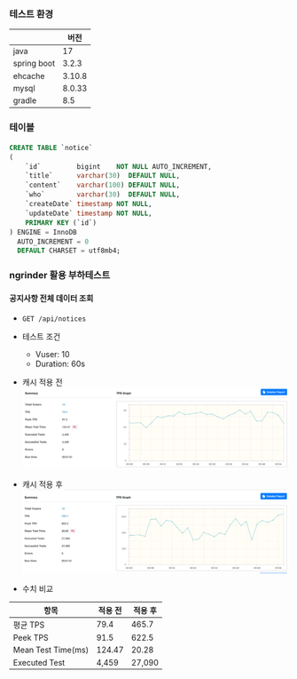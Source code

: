 ### 테스트 환경

|             | 버전     |
|-------------|--------|
| java        | 17     |
| spring boot | 3.2.3  |
| ehcache     | 3.10.8 |
| mysql       | 8.0.33 |
| gradle      | 8.5    |

### 테이블

```sql
CREATE TABLE `notice`
(
    `id`         bigint    NOT NULL AUTO_INCREMENT,
    `title`      varchar(30)  DEFAULT NULL,
    `content`    varchar(100) DEFAULT NULL,
    `who`        varchar(30)  DEFAULT NULL,
    `createDate` timestamp NOT NULL,
    `updateDate` timestamp NOT NULL,
    PRIMARY KEY (`id`)
) ENGINE = InnoDB
  AUTO_INCREMENT = 0
  DEFAULT CHARSET = utf8mb4;
```

### ngrinder 활용 부하테스트

#### 공지사항 전체 데이터 조회

- `GET /api/notices`
- 테스트 조건
    - Vuser: 10
    - Duration: 60s

- 캐시 적용 전
  ![findall-before.png](images/findall-before.png)

- 캐시 적용 후
  ![findall-after.png](images/findall-after.png)

- 수치 비교

| 항목                 | 적용 전   | 적용 후   |
|--------------------|--------|--------|
| 평균 TPS             | 79.4   | 465.7  |
| Peek TPS           | 91.5   | 622.5  |
| Mean Test Time(ms) | 124.47 | 20.28  |
| Executed Test      | 4,459  | 27,090 |

